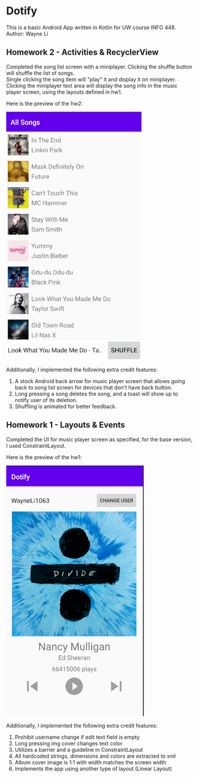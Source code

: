 # Dotify
This is a basic Android App written in Kotlin for UW course INFO 448.
Author: Wayne Li

## Homework 2 - Activities & RecyclerView

Completed the song list screen with a miniplayer. Clicking the shuffle button will shuffle the list of songs.  
Single clicking the song item will "play" it and display it on miniplayer.
Clicking the miniplayer text area will display the song info in the music player screen, using the layouts defined in hw1.

Here is the preview of the hw2:

![Homework 2 Preview](preview/preview_hw2.png)

Additionally, I implemented the following extra credit features:
1. A stock Android back arrow for music player screen that allows going back to song list screen for devices that don't have back button.
2. Long pressing a song deletes the song, and a toast will show up to notify user of its deletion.
3. Shuffling is animated for better feedback.


## Homework 1 - Layouts & Events

Completed the UI for music player screen as specified, for the base version, I used ConstraintLayout.

Here is the preview of the hw1:

![Homework 1 Preview](preview/preview_hw1.png)


Additionally, I implemented the following extra credit features:

1. Prohibit username change if edit text field is empty
2. Long pressing img cover changes text color
3. Utilizes a barrier and a guideline in ConstraintLayout
4. All hardcoded strings, dimensions and colors are extracted to xml
5. Album cover image is 1:1 with width matches the screen width
6. Implements the app using another type of layout (Linear Layout)